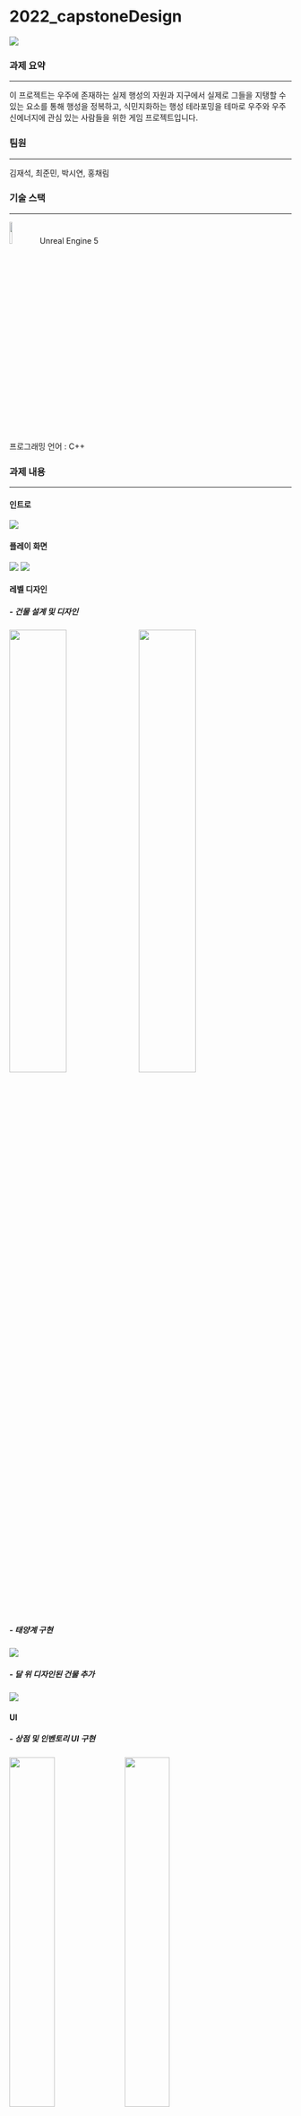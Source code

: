 # 2022_capstoneDesign

<img src = "https://user-images.githubusercontent.com/75197352/169991333-bfd23a78-fc1e-432c-83f0-ff062248aec8.jpg"/>

### 과제 요약
----------------------------------
이 프로젝트는 우주에 존재하는 실제 행성의 자원과 지구에서 실제로 그들을 지탱할 수 있는 요소를 통해 행성을 정복하고, 식민지화하는 행성 테라포밍을 테마로 우주와 우주 신에너지에 관심 있는 사람들을 위한 게임 프로젝트입니다.

### 팀원
----------------------------------
김재석, 최준민, 박시연, 홍채림

### 기술 스택
---------------------------------
<img width = "10%" src ="https://user-images.githubusercontent.com/75197352/170468738-609bbc2b-df15-4ff0-a818-2df1968566df.svg"/>
Unreal Engine 5
<br>
프로그래밍 언어 : C++


### 과제 내용
----------------------------------
#### 인트로
<img src = "https://user-images.githubusercontent.com/75197352/169996041-c5681488-9fac-492f-91b6-9d7b7e2d4428.gif"/>

#### 플레이 화면
<img  src = "https://user-images.githubusercontent.com/75197352/170490476-9e599092-a7d5-46ca-8478-006cbba4bf43.jpg"/>
<img  src = "https://user-images.githubusercontent.com/75197352/170491688-a4b9d73b-c40c-43fb-9452-cd9507f85af3.jpg"/>


#### 레벨 디자인
##### - 건물 설계 및 디자인
<img width = "45%" src = "https://user-images.githubusercontent.com/75197352/170490470-9c1e27d1-ef76-4ea9-97fc-88d825336bad.jpg"/>    <img width = "45%" src = "https://user-images.githubusercontent.com/75197352/170490475-8fd4eb85-8c90-4eeb-afa5-905879917c11.jpg"/>
<br>

##### - 태양계 구현
<img src = "https://user-images.githubusercontent.com/75197352/170490699-8293429d-e5df-4aa0-b2d5-0f3ca13e9cb1.jpg"/>


##### - 달 위 디자인된 건물 추가
<img  src = "https://user-images.githubusercontent.com/75197352/170490702-380ad0f5-8b33-4234-a740-09c1566e3954.jpg"/>

####  UI

##### - 상점 및 인벤토리 UI 구현
<img width = "40%" src = "https://user-images.githubusercontent.com/75197352/170490696-bea06d09-dcb9-4d30-8744-488100398df1.jpg"/> <img width = "40%" src = "https://user-images.githubusercontent.com/75197352/170490691-f03dbf1f-a46f-401e-8ee7-21e85d01a03b.jpg"/>

##### - 스킬 UI 구현
<img " src = "https://user-images.githubusercontent.com/75197352/170490695-b8232fd2-42e2-429e-a843-364d52bd6c8f.jpg"/>

### 시연 영상
----------------------------------
![시연영상_02](https://user-images.githubusercontent.com/75197352/170493964-d9eb7bf9-b906-4323-a1fa-fb44ea3db5c9.gif)
![시연영상_03](https://user-images.githubusercontent.com/75197352/170493969-988846de-edfb-4e0c-83c5-fc0c586fb309.gif)

### 프로젝트 소스
--------------------------------
[https://drive.google.com/file/d/1wKau6MeNvO5TkEGyRLl4w_uTZ4l6hH0A/view?usp=sharing](https://drive.google.com/file/d/1m_hwfx-mvFnol6ZoTpWCg89SQAMyySAE/view?usp=sharing)
<br>
파일 크기 문제로 구글 드라이브 링크로 대체합니다.

